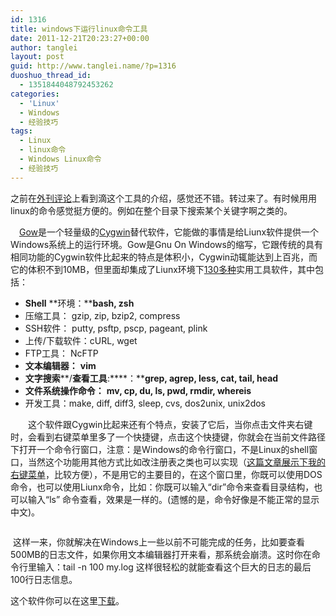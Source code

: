 ```yaml
---
id: 1316
title: windows下运行linux命令工具
date: 2011-12-21T20:23:27+00:00
author: tanglei
layout: post
guid: http://www.tanglei.name/?p=1316
duoshuo_thread_id:
  - 1351844048792453262
categories:
  - 'Linux'
  - Windows
  - 经验技巧
tags:
  - Linux
  - linux命令
  - Windows Linux命令
  - 经验技巧
---
```

之前在[外刊评论](http://www.aqee.net/)上看到滴这个工具的介绍，感觉还不错。转过来了。有时候用用linux的命令感觉挺方便的。例如在整个目录下搜索某个关键字啊之类的。

<p align="left">
  　<a href="https://github.com/bmatzelle/gow/">Gow</a>是一个轻量级的<a href="http://zh.wikipedia.org/wiki/Cygwin">Cygwin</a>替代软件，它能做的事情是给Liunx软件提供一个Windows系统上的运行环境。Gow是Gnu On Windows的缩写，它跟传统的具有相同功能的Cygwin软件比起来的特点是体积小，Cygwin动辄能达到上百兆，而它的体积不到10MB，但里面却集成了Liunx环境下<a href="https://github.com/bmatzelle/gow/wiki/executables_list" target="_blank">130多种</a>实用工具软件，其中包括：
</p>

  * **Shell** **环境：****bash, zsh**
  * 压缩工具： gzip, zip, bzip2, compress
  * SSH软件： putty, psftp, pscp, pageant, plink
  * 上传/下载软件：cURL, wget
  * FTP工具： NcFTP
  * **文本编辑器：** **vim**
  * **文字搜索****/****查看工具****:****：****grep, agrep, less, cat, tail, head**
  * **文件系统操作命令：** **mv, cp, du, ls, pwd, rmdir, whereis**
  * 开发工具：make, diff, diff3, sleep, cvs, dos2unix, unix2dos

<p align="left">
  　　这个软件跟Cygwin比起来还有个特点，安装了它后，当你点击文件夹右键时，会看到右键菜单里多了一个快捷键，点击这个快捷键，你就会在当前文件路径下打开一个命令行窗口，注意：是Windows的命令行窗口，不是Linux的shell窗口，当然这个功能用其他方式比如改注册表之类也可以实现（<a href="/blog/introduce-my-right-click-menu.html">这篇文章展示下我的右键菜单</a>，比较方便），不是用它的主要目的，在这个窗口里，你既可以使用DOS命令，也可以使用Liunx命令，比如：你既可以输入“dir”命令来查看目录结构，也可以输入“ls” 命令查看，效果是一样的。(遗憾的是，命令好像是不能正常的显示中文)。
</p>

<p align="left">
  <img class="alignnone" title="windows下运行linux命令" src="http://i1123.photobucket.com/albums/l549/tl3shi/gow.jpg" alt=""  />
</p>

<p align="left">
   这样一来，你就解决在Windows上一些以前不可能完成的任务，比如要查看500MB的日志文件，如果你用文本编辑器打开来看，那系统会崩溃。这时你在命令行里输入：tail -n 100 my.log 这样很轻松的就能查看这个巨大的日志的最后100行日志信息。
</p>

<p align="left">
  这个软件你可以在这里<a href="https://github.com/bmatzelle/gow" target="_blank">下载</a>。
</p>
